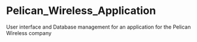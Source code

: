 # Pelican_Wireless_Application
User interface and Database management for an application for the Pelican Wireless company
